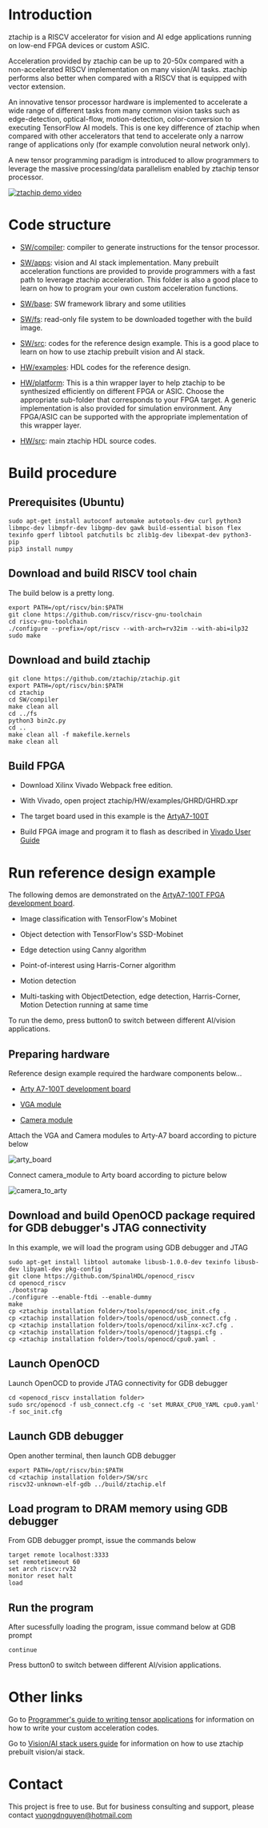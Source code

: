 # Introduction

ztachip is a RISCV accelerator for vision and AI edge applications running on low-end FPGA devices
or custom ASIC.

Acceleration provided by ztachip can be up to 20-50x compared with a non-accelerated RISCV implementation
on many vision/AI tasks. ztachip performs also better when compared with a RISCV that is equipped with
vector extension.

An innovative tensor processor hardware is implemented to accelerate a wide range of different tasks from
many common vision tasks such as edge-detection, optical-flow, motion-detection, color-conversion
to executing TensorFlow AI models. This is one key difference of ztachip when compared with other accelerators
that tend to accelerate only a narrow range of applications only (for example convolution neural network only).

A new tensor programming paradigm is introduced to allow programmers to leverage the
massive processing/data parallelism enabled by ztachip tensor processor.

[![ztachip demo video](Documentation/demo_video.bmp)](https://www.youtube.com/watch?v=amubm828YGs)


# Code structure

- [SW/compiler](SW/compiler): compiler to generate instructions for the tensor processor.

- [SW/apps](SW/apps): vision and AI stack implementation. Many prebuilt acceleration functions are provided to provide
programmers with a fast path to leverage ztachip acceleration.
This folder is also a good place to learn on how to program your own custom acceleration functions.

- [SW/base](SW/base): SW framework library and some utilities

- [SW/fs](SW/fs): read-only file system to be downloaded together with the build image.

- [SW/src](SW/src): codes for the reference design example. This is a good place to learn on how to use ztachip
prebuilt vision and AI stack.

- [HW/examples](HW/examples): HDL codes for the reference design.

- [HW/platform](HW/platform): This is a thin wrapper layer to help ztachip to be synthesized efficiently
on different FPGA or ASIC. Choose the appropriate sub-folder that corresponds to your FPGA target.
A generic implementation is also provided for simulation environment. Any FPGA/ASIC can be supported
with the appropriate implementation of this wrapper layer.

- [HW/src](HW/src): main ztachip HDL source codes.

# Build procedure

## Prerequisites (Ubuntu)

```
sudo apt-get install autoconf automake autotools-dev curl python3 libmpc-dev libmpfr-dev libgmp-dev gawk build-essential bison flex texinfo gperf libtool patchutils bc zlib1g-dev libexpat-dev python3-pip
pip3 install numpy
```

## Download and build RISCV tool chain

The build below is a pretty long.

```
export PATH=/opt/riscv/bin:$PATH
git clone https://github.com/riscv/riscv-gnu-toolchain
cd riscv-gnu-toolchain
./configure --prefix=/opt/riscv --with-arch=rv32im --with-abi=ilp32
sudo make
```

## Download and build ztachip

```
git clone https://github.com/ztachip/ztachip.git
export PATH=/opt/riscv/bin:$PATH
cd ztachip
cd SW/compiler
make clean all
cd ../fs
python3 bin2c.py
cd ..
make clean all -f makefile.kernels
make clean all
```

## Build FPGA

- Download Xilinx Vivado Webpack free edition.

- With Vivado, open project ztachip/HW/examples/GHRD/GHRD.xpr

- The target board used in this example is the [ArtyA7-100T](https://digilent.com/shop/arty-a7-artix-7-fpga-development-board/)

- Build FPGA image and program it to flash as described in
[Vivado User Guide](Documentation/Vivado.md)

# Run reference design example

The following demos are demonstrated on the [ArtyA7-100T FPGA development board](https://digilent.com/shop/arty-a7-artix-7-fpga-development-board/).

- Image classification with TensorFlow's Mobinet

- Object detection with TensorFlow's SSD-Mobinet

- Edge detection using Canny algorithm

- Point-of-interest using Harris-Corner algorithm

- Motion detection

- Multi-tasking with ObjectDetection, edge detection, Harris-Corner, Motion Detection running at
same time

To run the demo, press button0 to switch between different AI/vision applications.

## Preparing hardware

Reference design example required the hardware components below... 

- [Arty A7-100T development board](https://digilent.com/shop/arty-a7-artix-7-fpga-development-board/)

- [VGA module](https://digilent.com/shop/pmod-vga-video-graphics-array/)

- [Camera module](https://www.amazon.ca/640X480-Interface-Exposure-Control-Display/dp/B07PX4N3YS/ref=sr_1_2_sspa?gclid=EAIaIQobChMIttra8bjo-QIVCMqzCh27tA5XEAAYASAAEgKJTPD_BwE&hvadid=596026577980&hvdev=c&hvlocphy=9000555&hvnetw=g&hvqmt=e&hvrand=6338354247560979516&hvtargid=kwd-296249713094&hydadcr=13589_13421122&keywords=ov7670+camera+module&qid=1661652319&sr=8-2-spons&psc=1&spLa=ZW5jcnlwdGVkUXVhbGlmaWVyPUEzVDhCRUlYWEJZUU8xJmVuY3J5cHRlZElkPUEwMDExNDE5M1ZRSEw3WDdEWk9VWiZlbmNyeXB0ZWRBZElkPUEwMTgwOTYwWTFXWUNPWE8xQzk2JndpZGdldE5hbWU9c3BfYXRmJmFjdGlvbj1jbGlja1JlZGlyZWN0JmRvTm90TG9nQ2xpY2s9dHJ1ZQ==)

Attach the VGA and Camera modules to Arty-A7 board according to picture below 

![arty_board](Documentation/arty_board.bmp)

Connect camera_module to Arty board according to picture below

![camera_to_arty](Documentation/camera_and_arty_connect.bmp)

## Download and build OpenOCD package required for GDB debugger's JTAG connectivity

In this example, we will load the program using GDB debugger and JTAG

```
sudo apt-get install libtool automake libusb-1.0.0-dev texinfo libusb-dev libyaml-dev pkg-config
git clone https://github.com/SpinalHDL/openocd_riscv
cd openocd_riscv
./bootstrap
./configure --enable-ftdi --enable-dummy
make
cp <ztachip installation folder>/tools/openocd/soc_init.cfg .
cp <ztachip installation folder>/tools/openocd/usb_connect.cfg .
cp <ztachip installation folder>/tools/openocd/xilinx-xc7.cfg .
cp <ztachip installation folder>/tools/openocd/jtagspi.cfg .
cp <ztachip installation folder>/tools/openocd/cpu0.yaml .
```

## Launch OpenOCD

Launch OpenOCD to provide JTAG connectivity for GDB debugger

```
cd <openocd_riscv installation folder>
sudo src/openocd -f usb_connect.cfg -c 'set MURAX_CPU0_YAML cpu0.yaml' -f soc_init.cfg
```

## Launch GDB debugger

Open another terminal, then launch GDB debugger

```
export PATH=/opt/riscv/bin:$PATH
cd <ztachip installation folder>/SW/src
riscv32-unknown-elf-gdb ../build/ztachip.elf
```

## Load program to DRAM memory using GDB debugger

From GDB debugger prompt, issue the commands below

```
target remote localhost:3333
set remotetimeout 60
set arch riscv:rv32
monitor reset halt
load
```

## Run the program

After sucessfully loading the program, issue command below at GDB prompt

```
continue
```

Press button0 to switch between different AI/vision applications.

# Other links

Go to [Programmer's guide to writing tensor applications]() for information on how to write your
custom acceleration codes.

Go to [Vision/AI stack users guide]() for information on how to use ztachip prebuilt vision/ai stack.

# Contact

This project is free to use. But for business consulting and support, please contact vuongdnguyen@hotmail.com

